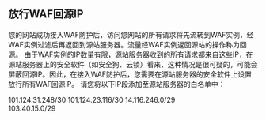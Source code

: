 ## 放行WAF回源IP

  您的网站成功接入WAF防护后，访问您网站的所有请求将先流转到WAF实例，经WAF实例过滤后再返回到源站服务器。流量经WAF实例返回源站的操作称为回源。
由于WAF实例的IP数量有限，源站服务器收到的所有请求都来自这些IP，在源站服务器上的安全软件（如安全狗、云锁）看来，这种情况是很可疑的，可能会屏蔽回源IP。因此，在接入WAF防护后，您需要在源站服务器的安全软件上设置放行所有WAF回源IP。
  请您将以下IP段添加至源站服务器的白名单中：
  
101.124.31.248/30
101.124.23.116/30
14.116.246.0/29  
103.40.15.0/29 
